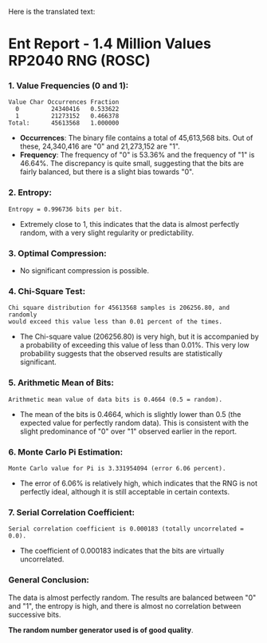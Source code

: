 Here is the translated text:

# Ent Report - 1.4 Million Values RP2040 RNG (ROSC)

### 1. **Value Frequencies (0 and 1)**:
   ```
   Value Char Occurrences Fraction
     0         24340416   0.533622
     1         21273152   0.466378
   Total:      45613568   1.000000
   ```
   - **Occurrences**: The binary file contains a total of 45,613,568 bits. Out of these, 24,340,416 are "0" and 21,273,152 are "1".
   - **Frequency**: The frequency of "0" is 53.36% and the frequency of "1" is 46.64%. The discrepancy is quite small, suggesting that the bits are fairly balanced, but there is a slight bias towards "0".

### 2. **Entropy**:
   ```
   Entropy = 0.996736 bits per bit.
   ```
   - Extremely close to 1, this indicates that the data is almost perfectly random, with a very slight regularity or predictability.

### 3. **Optimal Compression**:
   - No significant compression is possible.

### 4. **Chi-Square Test**:
   ```
   Chi square distribution for 45613568 samples is 206256.80, and randomly
   would exceed this value less than 0.01 percent of the times.
   ```
   - The Chi-square value (206256.80) is very high, but it is accompanied by a probability of exceeding this value of less than 0.01%. This very low probability suggests that the observed results are statistically significant.

### 5. **Arithmetic Mean of Bits**:
   ```
   Arithmetic mean value of data bits is 0.4664 (0.5 = random).
   ```
   - The mean of the bits is 0.4664, which is slightly lower than 0.5 (the expected value for perfectly random data). This is consistent with the slight predominance of "0" over "1" observed earlier in the report.

### 6. **Monte Carlo Pi Estimation**:
   ```
   Monte Carlo value for Pi is 3.331954094 (error 6.06 percent).
   ```
   - The error of 6.06% is relatively high, which indicates that the RNG is not perfectly ideal, although it is still acceptable in certain contexts.

### 7. **Serial Correlation Coefficient**:
   ```
   Serial correlation coefficient is 0.000183 (totally uncorrelated = 0.0).
   ```
   - The coefficient of 0.000183 indicates that the bits are virtually uncorrelated.

### General Conclusion:
The data is almost perfectly random. The results are balanced between "0" and "1", the entropy is high, and there is almost no correlation between successive bits. 

**The random number generator used is of good quality**.
